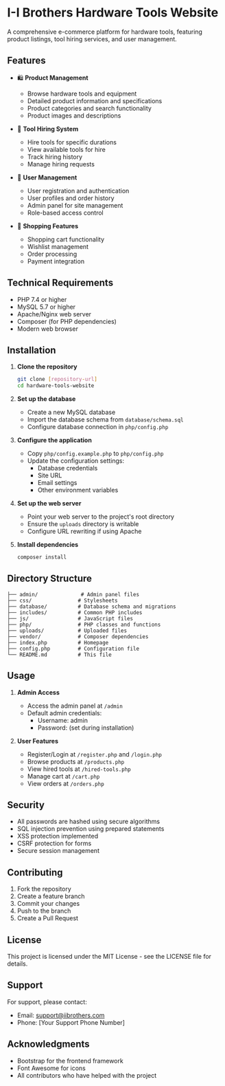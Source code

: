 # I-I Brothers Hardware Tools Website

A comprehensive e-commerce platform for hardware tools, featuring product listings, tool hiring services, and user management.

## Features

- 🛍️ **Product Management**
  - Browse hardware tools and equipment
  - Detailed product information and specifications
  - Product categories and search functionality
  - Product images and descriptions

- 🔧 **Tool Hiring System**
  - Hire tools for specific durations
  - View available tools for hire
  - Track hiring history
  - Manage hiring requests

- 👤 **User Management**
  - User registration and authentication
  - User profiles and order history
  - Admin panel for site management
  - Role-based access control

- 🛒 **Shopping Features**
  - Shopping cart functionality
  - Wishlist management
  - Order processing
  - Payment integration

## Technical Requirements

- PHP 7.4 or higher
- MySQL 5.7 or higher
- Apache/Nginx web server
- Composer (for PHP dependencies)
- Modern web browser

## Installation

1. **Clone the repository**
   ```bash
   git clone [repository-url]
   cd hardware-tools-website
   ```

2. **Set up the database**
   - Create a new MySQL database
   - Import the database schema from `database/schema.sql`
   - Configure database connection in `php/config.php`

3. **Configure the application**
   - Copy `php/config.example.php` to `php/config.php`
   - Update the configuration settings:
     - Database credentials
     - Site URL
     - Email settings
     - Other environment variables

4. **Set up the web server**
   - Point your web server to the project's root directory
   - Ensure the `uploads` directory is writable
   - Configure URL rewriting if using Apache

5. **Install dependencies**
   ```bash
   composer install
   ```

## Directory Structure

```
├── admin/              # Admin panel files
├── css/               # Stylesheets
├── database/          # Database schema and migrations
├── includes/          # Common PHP includes
├── js/                # JavaScript files
├── php/               # PHP classes and functions
├── uploads/           # Uploaded files
├── vendor/            # Composer dependencies
├── index.php          # Homepage
├── config.php         # Configuration file
└── README.md          # This file
```

## Usage

1. **Admin Access**
   - Access the admin panel at `/admin`
   - Default admin credentials:
     - Username: admin
     - Password: (set during installation)

2. **User Features**
   - Register/Login at `/register.php` and `/login.php`
   - Browse products at `/products.php`
   - View hired tools at `/hired-tools.php`
   - Manage cart at `/cart.php`
   - View orders at `/orders.php`

## Security

- All passwords are hashed using secure algorithms
- SQL injection prevention using prepared statements
- XSS protection implemented
- CSRF protection for forms
- Secure session management

## Contributing

1. Fork the repository
2. Create a feature branch
3. Commit your changes
4. Push to the branch
5. Create a Pull Request

## License

This project is licensed under the MIT License - see the LICENSE file for details.

## Support

For support, please contact:
- Email: support@iibrothers.com
- Phone: [Your Support Phone Number]

## Acknowledgments

- Bootstrap for the frontend framework
- Font Awesome for icons
- All contributors who have helped with the project 